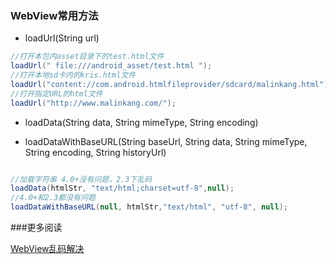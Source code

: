 


### WebView常用方法

* loadUrl(String url)

```java
//打开本包内asset目录下的test.html文件
loadUrl(" file:///android_asset/test.html ");  
//打开本地sd卡内的kris.html文件
loadUrl("content://com.android.htmlfileprovider/sdcard/malinkang.html");
//打开指定URL的html文件
loadUrl("http://www.malinkang.com/");

```

* loadData(String data, String mimeType, String encoding)

* loadDataWithBaseURL(String baseUrl, String data, String mimeType, String encoding, String historyUrl)

```java

//加载字符串 4.0+没有问题，2.3下乱码
loadData(htmlStr, "text/html;charset=utf-8",null);
//4.0+和2.3都没有问题
loadDataWithBaseURL(null, htmlStr,"text/html", "utf-8", null);

```

###更多阅读

[WebView乱码解决](http://stackoverflow.com/questions/3961589/android-webview-and-loaddata)




